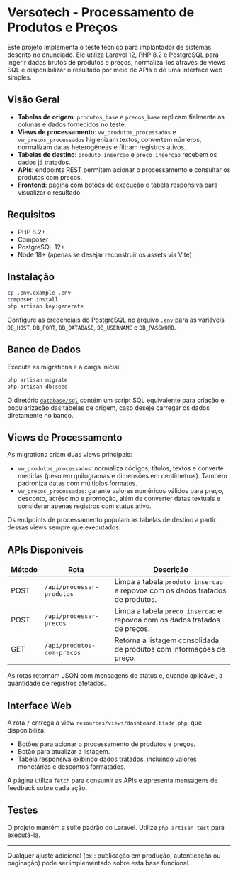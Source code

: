 # Versotech - Processamento de Produtos e Preços

Este projeto implementa o teste técnico para implantador de sistemas descrito no enunciado. Ele utiliza Laravel 12, PHP 8.2 e PostgreSQL para ingerir dados brutos de produtos e preços, normalizá-los através de views SQL e disponibilizar o resultado por meio de APIs e de uma interface web simples.

## Visão Geral

- **Tabelas de origem**: `produtos_base` e `precos_base` replicam fielmente as colunas e dados fornecidos no teste.
- **Views de processamento**: `vw_produtos_processados` e `vw_precos_processados` higienizam textos, convertem números, normalizam datas heterogêneas e filtram registros ativos.
- **Tabelas de destino**: `produto_insercao` e `preco_insercao` recebem os dados já tratados.
- **APIs**: endpoints REST permitem acionar o processamento e consultar os produtos com preços.
- **Frontend**: página com botões de execução e tabela responsiva para visualizar o resultado.

## Requisitos

- PHP 8.2+
- Composer
- PostgreSQL 12+
- Node 18+ (apenas se desejar reconstruir os assets via Vite)

## Instalação

```bash
cp .env.example .env
composer install
php artisan key:generate
```

Configure as credenciais do PostgreSQL no arquivo `.env` para as variáveis `DB_HOST`, `DB_PORT`, `DB_DATABASE`, `DB_USERNAME` e `DB_PASSWORD`.

## Banco de Dados

Execute as migrations e a carga inicial:

```bash
php artisan migrate
php artisan db:seed
```

O diretório [`database/sql`](database/sql/base_schema.sql) contém um script SQL equivalente para criação e popularização das tabelas de origem, caso deseje carregar os dados diretamente no banco.

## Views de Processamento

As migrations criam duas views principais:

- `vw_produtos_processados`: normaliza códigos, títulos, textos e converte medidas (peso em quilogramas e dimensões em centímetros). Também padroniza datas com múltiplos formatos.
- `vw_precos_processados`: garante valores numéricos válidos para preço, desconto, acréscimo e promoção, além de converter datas textuais e considerar apenas registros com status ativo.

Os endpoints de processamento populam as tabelas de destino a partir dessas views sempre que executados.

## APIs Disponíveis

| Método | Rota                       | Descrição                                         |
|--------|---------------------------|---------------------------------------------------|
| POST   | `/api/processar-produtos` | Limpa a tabela `produto_insercao` e repovoa com os dados tratados de produtos. |
| POST   | `/api/processar-precos`   | Limpa a tabela `preco_insercao` e repovoa com os dados tratados de preços.    |
| GET    | `/api/produtos-com-precos`| Retorna a listagem consolidada de produtos com informações de preço.          |

As rotas retornam JSON com mensagens de status e, quando aplicável, a quantidade de registros afetados.

## Interface Web

A rota `/` entrega a view `resources/views/dashboard.blade.php`, que disponibiliza:

- Botões para acionar o processamento de produtos e preços.
- Botão para atualizar a listagem.
- Tabela responsiva exibindo dados tratados, incluindo valores monetários e descontos formatados.

A página utiliza `fetch` para consumir as APIs e apresenta mensagens de feedback sobre cada ação.

## Testes

O projeto mantém a suíte padrão do Laravel. Utilize `php artisan test` para executá-la.

---

Qualquer ajuste adicional (ex.: publicação em produção, autenticação ou paginação) pode ser implementado sobre esta base funcional.
